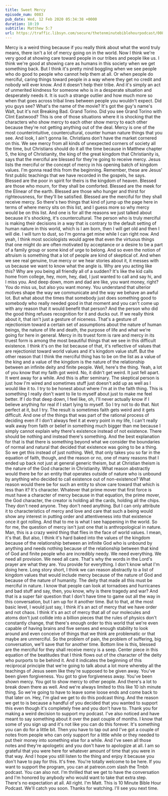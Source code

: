 ```yaml
---
title: Sweet Mercy
episode_num: 0083
pub_date: Wed, 12 Feb 2020 05:34:38 +0000
duration: 10:19
subtitle: Matthew 5:7
url: https://traffic.libsyn.com/secure/thetenminutebiblehourpodcast/0083_-_Final.mp3
---
```


 Mercy is a weird thing because if you really think about what the word truly means, there isn't a lot of mercy going on in the world. Now I think we're very good at showing care toward people in our tribes and people like us. I think we're good at showing care as humans in this society when we get something back. But I think it's pretty mind boggling when we see people who do good to people who cannot help them at all. Or when people do merciful, caring things toward people in a way where they get no credit and nobody will ever know. And it doesn't help their tribe. And it's simply an act of unmerited kindness for someone who is in a desperate situation and desperately needs it. It is such a strange outlier and how much more so when that goes across tribal lines between people you wouldn't expect. Did you guys see? What's the name of the movie? It's got the guy's name's Walt, but it's not Breaking Bad. Grand Torino. Did you see Grand Torino with Clint Eastwood? This is one of those situations where it is shocking that the characters who show mercy to each other show mercy to each other because they're not getting anything out of the deal. Mercy is one of the most counterintuitive, countercultural, counter human nature things that you see. And look, I ain't gonna lie. Christians don't have the market cornered on this. We see mercy from all kinds of unexpected corners of society all the time, but Christians should do it all the time because in Matthew chapter 5, the king of Christianity, the king of the great kingdom that Christianity is, says that the merciful are blessed for they're going to receive mercy. Jesus lists the merciful or the concept of mercy in his opening batch of kingdom values. I'm gonna read this from the beginning. Remember, these are Jesus' first public teachings that we have recorded in the gospels, he says. Blessed are the poor in spirit for theirs is the kingdom of heaven. Blessed are those who mourn, for they shall be comforted. Blessed are the meek for the Elinear of the earth. Blessed are those who hunger and thirst for righteousness, for they'll be satisfied. Blessed are the merciful for they shall receive mercy. So there's two things that kind of jump up the page here in terms of where mercy sits on this list, and I guess more so why mercy would be on this list. And one is for all the reasons we just talked about because it's shocking, it's countercultural. The person who is truly merciful is making their decisions in a way that is contrary to the default setting of human nature in this world, which is I am born, then I will get old and then I will die. I will turn to dust, so I'm gonna get mine while I can right now. And yeah, I think most sociologists would agree that even the virtuous things that one might do are often motivated by acceptance or a desire to be a part of a family group or some kind of urge to belong. And so even the notion of altruism is something that a lot of people are kind of skeptical of. And when we see real genuine, true mercy or we hear stories about it, it messes with us because we want to know what the angle is. Why are you acting like this? Why are you being all friendly all of a sudden? It's like the kid calls home from college, hey, mom, hey, dad, I just wanted to call and say hi, and I miss you. And deep down, mom and dad are like, you want money, right? You do miss us, but also you want money. You understand that ulterior motives shape the way we communicate and the way we behave an awful lot. But what about the times that somebody just does something good to somebody who really needed good in that moment and you can't come up with any reason that it would benefit that person? And the person who did the good thing refuses recognition for it and ducks out. If we really think about it, that isn't just a gesture of niceness. That's a gesture of rejectionism toward a certain set of assumptions about the nature of human beings, the nature of life and death, the purpose of life and what we're going for here in general. Mercy in its truest form is rare and mercy in its truest form is among the most beautiful things that we see in this difficult existence. I think it's on the list because of that, it's reflective of values that are rejectionist toward world values and it's kingdom value stuff. But the other reason that I think the merciful thing has to be on the list as a value of the king and a value of the kingdom is the nature of the relationship between an infinite deity and finite people. Well, here's the thing. Yeah, a lot of you know that my faith got weird. No, it didn't get weird. It just fell apart. It went away for a while. And this is after seminary. The skeptical person is just how I'm wired and sometimes stuff just doesn't add up as well as I would like it to. I try to be honest about where I'm at in the faith thing. This is something I really don't want to lie to myself about just to make me feel better. If I do that deep down, I feel like, oh, I'll never actually know if I believe anything for real if I start lying to myself. So I try not to do that. Not perfect at it, but I try. The result is sometimes faith gets weird and it gets difficult. And one of the things that was part of the rational process of deciding even if I don't always feel it at every point in my life, I can't really walk away from faith or belief in something much bigger than me because I simply cannot explain why there's existence instead of not existence. There should be nothing and instead there's something. And the best explanation for that is that there is something beyond what we consider the boundaries of normal and natural that decided that existence was going to be a thing. So we get this instead of just nothing. Well, that only takes you so far in the equation of faith, though, and the reason or no, one of many reasons that I ended up back not just at general generic theism, but at Christian theism is the nature of the God character in Christianity. What reason abstractly would there be for an entity that operates outside of nature who is unbound by anything who decided to call existence out of non-existence? What reason would there be for such an entity to show care toward that which is less than it? It's character. Whatever that prime mover that first force is must have a character of mercy because in that equation, the prime mover, the God character, the creator is holding all the cards, holding all the chips. They don't need anyone. They don't need anything. But I can only attribute it to characteristics of mercy and love and care that such a being would show any interest in putting order and attentiveness into that existence once it got rolling. And that to me is what I see happening in the world. So for me, the question of mercy isn't just one that is anthropological in nature. Man, this is a crazy weird thing that flies in the face of world values. I mean, it's that. But also, I think it's hard baked into the values of the kingdom because of the relationship between an infinite God who is unbound by anything and needs nothing because of the relationship between that kind of God and finite people who are incredibly needy. We need everything. We need all provision. We need all care. That's why the words in the Lord's prayer are what they are. You provide for everything. I don't know what I'm doing here. Long story short, I think we can reason abstractly to a list of kingdom values that would include mercy because of the nature of God and because of the nature of humanity. The deity that made all this must be merciful in nature. I know that people can look at tornadoes and hurricanes and bad stuff and say, then, you know, why is there tragedy and war? And that is a super fair question that I don't have time to game out all the way in this conversation, but I am up for it another time. But to that, at the most basic level, I would just say, I think it's an act of mercy that we have order and not chaos. I think it's an act of mercy that all of our molecules and atoms don't just collide into a billion pieces that the rules of physics don't constantly change, that there's enough order to this world that we're even capable of having brains and five senses and enough stability to look around and even conceive of things that we think are problematic or that maybe are unmerciful. So the problem of pain, the problem of suffering, big conversation, we'll save that for another time. Bottom line is this, blessed are the merciful for they shall receive mercy is a seep. Center piece in this equation of the beatitudes that I think flows out of the character of the deity who purports to be behind it. And it indicates the beginning of this reciprocal principle that we're going to talk about a lot more whereby all the teachings of Jesus seem like they're supposed to be given away. You've been given forgiveness. You got to give forgiveness away. You've been shown mercy. You got to show mercy to other people. And there's a lot to break down there as well. And we're always limited to this like 10 ish minute thing. So we're going to have to leave some loose ends and come back to that later on. Hey, I'm glad we get to do this podcast thing. And the reason we get to is because a handful of you decided that you wanted to support this even though it's completely free and you don't have to. Thank you for making a weird decision to support my podcast. I've also noticed and have meant to say something about it over the past couple of months. I know that some of you sign up and it's not like you can do this forever. It's something you can do for a little bit. Then you have to tap out and I've got a couple of notes from people who can only support for a little while or they needed to put their money into something else for a while. And I've seen all those notes and they're apologetic and you don't have to apologize at all. I am so grateful that you were here for whatever amount of time that you were in that way. And I hope you still listen to the thing and enjoy it because you don't have to pay for this. It's free. You're totally welcome to be here. If you want to support the program, you can at patreon.com slash the Tmbh podcast. You can also not. I'm thrilled that we get to have the conversation and I'm honored by anybody who would want to take that extra step. There's no expectation at all. All right. I'm Matt. This is 10 Minute Bible Hour Podcast. We'll catch you soon. Thanks for watching. I'll see you next time.